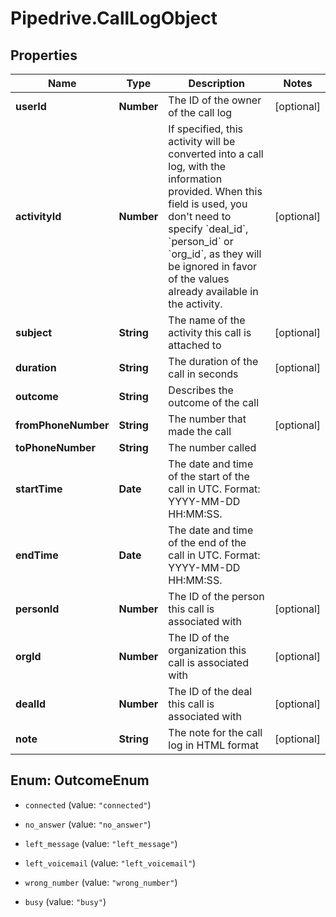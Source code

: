 # Pipedrive.CallLogObject

## Properties

Name | Type | Description | Notes
------------ | ------------- | ------------- | -------------
**userId** | **Number** | The ID of the owner of the call log | [optional] 
**activityId** | **Number** | If specified, this activity will be converted into a call log, with the information provided. When this field is used, you don&#39;t need to specify &#x60;deal_id&#x60;, &#x60;person_id&#x60; or &#x60;org_id&#x60;, as they will be ignored in favor of the values already available in the activity. | [optional] 
**subject** | **String** | The name of the activity this call is attached to | [optional] 
**duration** | **String** | The duration of the call in seconds | [optional] 
**outcome** | **String** | Describes the outcome of the call | 
**fromPhoneNumber** | **String** | The number that made the call | [optional] 
**toPhoneNumber** | **String** | The number called | 
**startTime** | **Date** | The date and time of the start of the call in UTC. Format: YYYY-MM-DD HH:MM:SS. | 
**endTime** | **Date** | The date and time of the end of the call in UTC. Format: YYYY-MM-DD HH:MM:SS. | 
**personId** | **Number** | The ID of the person this call is associated with | [optional] 
**orgId** | **Number** | The ID of the organization this call is associated with | [optional] 
**dealId** | **Number** | The ID of the deal this call is associated with | [optional] 
**note** | **String** | The note for the call log in HTML format | [optional] 



## Enum: OutcomeEnum


* `connected` (value: `"connected"`)

* `no_answer` (value: `"no_answer"`)

* `left_message` (value: `"left_message"`)

* `left_voicemail` (value: `"left_voicemail"`)

* `wrong_number` (value: `"wrong_number"`)

* `busy` (value: `"busy"`)




